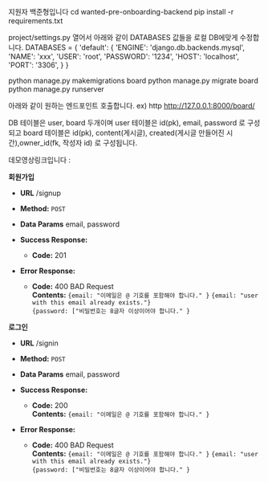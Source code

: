 지원자 백준형입니다
cd wanted-pre-onboarding-backend
pip install -r requirements.txt

project/settings.py 열어서 아래와 같이 DATABASES 값들을 로컬 DB에맞게 수정합니다.
DATABASES = {
    'default': {
        'ENGINE': 'django.db.backends.mysql',
        'NAME': 'xxx', 
        'USER': 'root',
        'PASSWORD': '1234',
        'HOST': 'localhost',
        'PORT': '3306',
    }
}

python manage.py makemigrations board
python manage.py migrate board
python manage.py runserver

아래와 같이 원하는 엔드포인트 호출합니다.
ex) http http://127.0.0.1:8000/board/

DB 테이블은 user, board 두개이며
user 테이블은 id(pk), email, password 로 구성되고
board 테이블은 id(pk), content(게시글), created(게시글 만들어진 시간),owner_id(fk, 작성자 id) 
로 구성됩니다.

데모영상링크입니다 : 

**회원가입**
* **URL**
  /signup  

* **Method:**
  `POST`
  
* **Data Params**
  email, password

* **Success Response:**
  * **Code:** 201 <br />

* **Error Response:**

  * **Code:** 400 BAD Request <br />
    **Contents:** `{email: "이메일은 @ 기호를 포함해야 합니다." }`
    `{email: "user with this email already exists."}`<br />
    `{password: ["비밀번호는 8글자 이상이어야 합니다." }`

**로그인**
* **URL**
  /signin  

* **Method:**
  `POST`
  
* **Data Params**
  email, password

* **Success Response:**
  * **Code:** 200 <br />
    **Contents:** `{email: "이메일은 @ 기호를 포함해야 합니다." }`
* **Error Response:**

  * **Code:** 400 BAD Request <br />
    **Contents:** `{email: "이메일은 @ 기호를 포함해야 합니다." }`
    `{email: "user with this email already exists."}`<br />
    `{password: ["비밀번호는 8글자 이상이어야 합니다." }`
